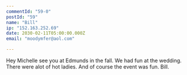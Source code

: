 ```yaml
---
commentId: "59-0"
postId: "59"
name: "Bill"
ip: "152.163.252.69"
date: 2030-02-11T05:00:00.000Z
email: "moodymfer@aol.com"

---
```

<p>Hey Michelle see you at Edmunds in the fall.  We had fun at the wedding. There were alot of hot ladies.  And of course the event was fun.  Bill.</p>